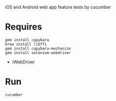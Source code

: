 iOS and Android web app feature tests by cucumber

# Requires

```
gem install capybara
brew install libffi
gem install capybara-mechanize
gem install selenium-webdriver
```

* iWebDriver

# Run

```
cucumber
```
